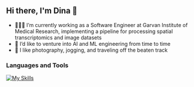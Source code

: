 ## Hi there, I'm Dina 👋

<!--
**dinakazemi/dinakazemi** is a ✨ _special_ ✨ repository because its `README.md` (this file) appears on your GitHub profile.

Here are some ideas to get you started:

- 🔭 I’m currently working on ...
- 🌱 I’m currently learning ...
- 👯 I’m looking to collaborate on ...
- 🤔 I’m looking for help with ...
- 💬 Ask me about ...
- 📫 How to reach me: ...
- 😄 Pronouns: ...
- ⚡ Fun fact: ...
-->
- 👩🏻‍💻 I’m currently working as a Software Engineer at Garvan Institute of Medical Research, implementing a pipeline for processing spatial transcriptomics and image datasets
- 🤖 I’d like to venture into AI and ML engineering from time to time
- 📸 I like photography, jogging, and traveling off the beaten track

### Languages and Tools
[![My Skills](https://skillicons.dev/icons?i=python,pytorch,visualstudio,vim,r,git,github,anaconda)](https://skillicons.dev)
